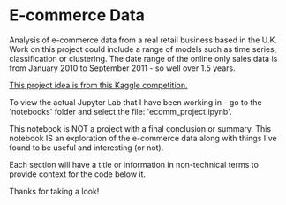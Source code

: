 # E-commerce Data
Analysis of e-commerce data from a real retail business based in the U.K.
Work on this project could include a range of models such as time series, classification or clustering.
The date range of the online only sales data is from January 2010 to September 2011 - so well over 1.5 years.

[This project idea is from this Kaggle competition.](https://www.kaggle.com/carrie1/ecommerce-data)

To view the actual Jupyter Lab that I have been working in - go to the 'notebooks' folder and select the file: 'ecomm_project.ipynb'.

This notebook is NOT a project with a final conclusion or summary.
This notebook IS an exploration of the e-commerce data along with things I've found to be useful and interesting (or not).

Each section will have a title or information in non-technical terms to provide context for the code below it.

Thanks for taking a look!
